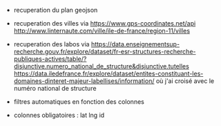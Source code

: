 - recuperation du plan geojson
- recuperation des villes via 
    https://www.gps-coordinates.net/api
    http://www.linternaute.com/ville/ile-de-france/region-11/villes
- recuperation des labos via 
    https://data.enseignementsup-recherche.gouv.fr/explore/dataset/fr-esr-structures-recherche-publiques-actives/table/?disjunctive.numero_national_de_structure&disjunctive.tutelles
    https://data.iledefrance.fr/explore/dataset/entites-constituant-les-domaines-dinteret-majeur-labellises/information/
    où j'ai croisé avec le numéro national de structure
    
- filtres automatiques en fonction des colonnes

- colonnes obligatoires : lat lng id 
